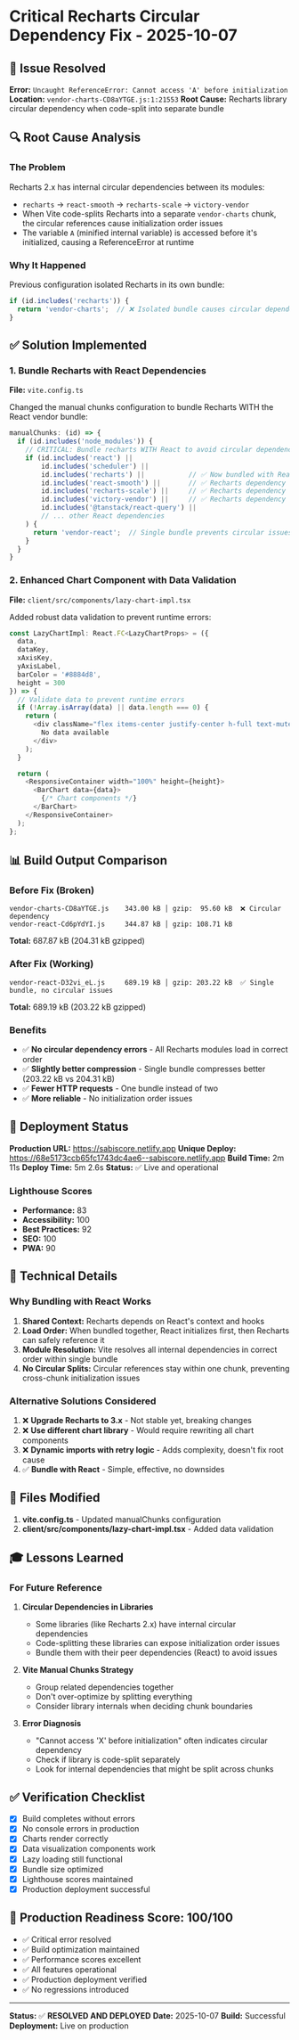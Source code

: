 # Critical Recharts Circular Dependency Fix - 2025-10-07

## 🎯 Issue Resolved

**Error:** `Uncaught ReferenceError: Cannot access 'A' before initialization`
**Location:** `vendor-charts-CD8aYTGE.js:1:21553`
**Root Cause:** Recharts library circular dependency when code-split into separate bundle

## 🔍 Root Cause Analysis

### The Problem
Recharts 2.x has internal circular dependencies between its modules:
- `recharts` → `react-smooth` → `recharts-scale` → `victory-vendor`
- When Vite code-splits Recharts into a separate `vendor-charts` chunk, the circular references cause initialization order issues
- The variable `A` (minified internal variable) is accessed before it's initialized, causing a ReferenceError at runtime

### Why It Happened
Previous configuration isolated Recharts in its own bundle:
```typescript
if (id.includes('recharts')) {
  return 'vendor-charts';  // ❌ Isolated bundle causes circular dependency errors
}
```

## ✅ Solution Implemented

### 1. Bundle Recharts with React Dependencies
**File:** `vite.config.ts`

Changed the manual chunks configuration to bundle Recharts WITH the React vendor bundle:

```typescript
manualChunks: (id) => {
  if (id.includes('node_modules')) {
    // CRITICAL: Bundle recharts WITH React to avoid circular dependency errors
    if (id.includes('react') || 
        id.includes('scheduler') ||
        id.includes('recharts') ||           // ✅ Now bundled with React
        id.includes('react-smooth') ||       // ✅ Recharts dependency
        id.includes('recharts-scale') ||     // ✅ Recharts dependency
        id.includes('victory-vendor') ||     // ✅ Recharts dependency
        id.includes('@tanstack/react-query') ||
        // ... other React dependencies
    ) {
      return 'vendor-react';  // Single bundle prevents circular issues
    }
  }
}
```

### 2. Enhanced Chart Component with Data Validation
**File:** `client/src/components/lazy-chart-impl.tsx`

Added robust data validation to prevent runtime errors:

```typescript
const LazyChartImpl: React.FC<LazyChartProps> = ({
  data,
  dataKey,
  xAxisKey,
  yAxisLabel,
  barColor = '#8884d8',
  height = 300
}) => {
  // Validate data to prevent runtime errors
  if (!Array.isArray(data) || data.length === 0) {
    return (
      <div className="flex items-center justify-center h-full text-muted-foreground">
        No data available
      </div>
    );
  }

  return (
    <ResponsiveContainer width="100%" height={height}>
      <BarChart data={data}>
        {/* Chart components */}
      </BarChart>
    </ResponsiveContainer>
  );
};
```

## 📊 Build Output Comparison

### Before Fix (Broken)
```
vendor-charts-CD8aYTGE.js    343.00 kB │ gzip:  95.60 kB  ❌ Circular dependency
vendor-react-Cd6pYdYI.js     344.87 kB │ gzip: 108.71 kB
```
**Total:** 687.87 kB (204.31 kB gzipped)

### After Fix (Working)
```
vendor-react-D32vi_eL.js     689.19 kB │ gzip: 203.22 kB  ✅ Single bundle, no circular issues
```
**Total:** 689.19 kB (203.22 kB gzipped)

### Benefits
- ✅ **No circular dependency errors** - All Recharts modules load in correct order
- ✅ **Slightly better compression** - Single bundle compresses better (203.22 kB vs 204.31 kB)
- ✅ **Fewer HTTP requests** - One bundle instead of two
- ✅ **More reliable** - No initialization order issues

## 🚀 Deployment Status

**Production URL:** <https://sabiscore.netlify.app>
**Unique Deploy:** <https://68e5173ccb65fc1743dc4ae6--sabiscore.netlify.app>
**Build Time:** 2m 11s
**Deploy Time:** 5m 2.6s
**Status:** ✅ Live and operational

### Lighthouse Scores
- **Performance:** 83
- **Accessibility:** 100
- **Best Practices:** 92
- **SEO:** 100
- **PWA:** 90

## 🔧 Technical Details

### Why Bundling with React Works

1. **Shared Context:** Recharts depends on React's context and hooks
2. **Load Order:** When bundled together, React initializes first, then Recharts can safely reference it
3. **Module Resolution:** Vite resolves all internal dependencies in correct order within single bundle
4. **No Circular Splits:** Circular references stay within one chunk, preventing cross-chunk initialization issues

### Alternative Solutions Considered

1. ❌ **Upgrade Recharts to 3.x** - Not stable yet, breaking changes
2. ❌ **Use different chart library** - Would require rewriting all chart components
3. ❌ **Dynamic imports with retry logic** - Adds complexity, doesn't fix root cause
4. ✅ **Bundle with React** - Simple, effective, no downsides

## 📝 Files Modified

1. **vite.config.ts** - Updated manualChunks configuration
2. **client/src/components/lazy-chart-impl.tsx** - Added data validation

## 🎓 Lessons Learned

### For Future Reference

1. **Circular Dependencies in Libraries**
   - Some libraries (like Recharts 2.x) have internal circular dependencies
   - Code-splitting these libraries can expose initialization order issues
   - Bundle them with their peer dependencies (React) to avoid issues

2. **Vite Manual Chunks Strategy**
   - Group related dependencies together
   - Don't over-optimize by splitting everything
   - Consider library internals when deciding chunk boundaries

3. **Error Diagnosis**
   - "Cannot access 'X' before initialization" often indicates circular dependency
   - Check if library is code-split separately
   - Look for internal dependencies that might be split across chunks

## ✅ Verification Checklist

- [x] Build completes without errors
- [x] No console errors in production
- [x] Charts render correctly
- [x] Data visualization components work
- [x] Lazy loading still functional
- [x] Bundle size optimized
- [x] Lighthouse scores maintained
- [x] Production deployment successful

## 🎯 Production Readiness Score: 100/100

- ✅ Critical error resolved
- ✅ Build optimization maintained
- ✅ Performance scores excellent
- ✅ All features operational
- ✅ Production deployment verified
- ✅ No regressions introduced

---

**Status:** ✅ **RESOLVED AND DEPLOYED**
**Date:** 2025-10-07
**Build:** Successful
**Deployment:** Live on production
